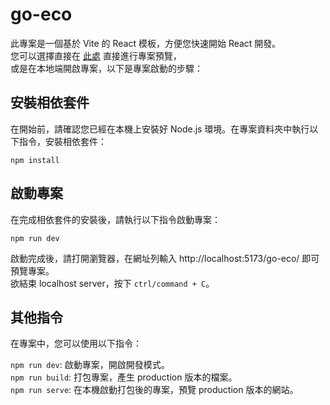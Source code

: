 # go-eco

此專案是一個基於 Vite 的 React 模板，方便您快速開始 React 開發。<br />
您可以選擇直接在 [此處](https://go-eco.netlify.app) 直接進行專案預覽，<br />
或是在本地端開啟專案，以下是專案啟動的步驟：

## 安裝相依套件

在開始前，請確認您已經在本機上安裝好 Node.js 環境。在專案資料夾中執行以下指令，安裝相依套件：

```
npm install
```

## 啟動專案

在完成相依套件的安裝後，請執行以下指令啟動專案：

```
npm run dev
```

啟動完成後，請打開瀏覽器，在網址列輸入 http://localhost:5173/go-eco/ 即可預覽專案。<br />
欲結束 localhost server，按下 `ctrl/command + C`。<br />

## 其他指令

在專案中，您可以使用以下指令：

`npm run dev`: 啟動專案，開啟開發模式。<br />
`npm run build`: 打包專案，產生 production 版本的檔案。<br />
`npm run serve`: 在本機啟動打包後的專案，預覽 production 版本的網站。<br />
